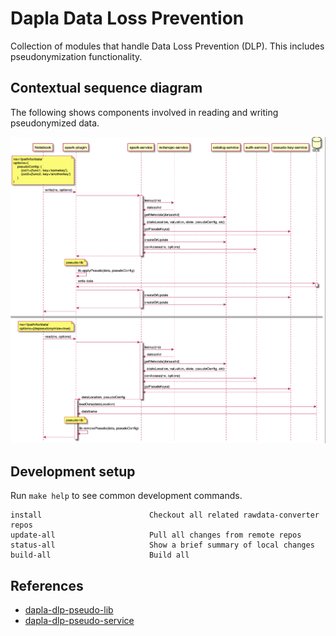 # Dapla Data Loss Prevention

Collection of modules that handle Data Loss Prevention (DLP). This includes pseudonymization functionality.


## Contextual sequence diagram

The following shows components involved in reading and writing pseudonymized data.

![Write/Read of pseudonymized data](doc/seq-pseudo-data-readwrite.png)
<!--
![Write/Read of pseudonymized data](http://www.plantuml.com/plantuml/proxy?src=https://raw.github.com/statisticsnorway/statisticsnorway/dapla-dlp-pseudo-project/master/doc/seq-pseudo-data-readwrite.puml)
-->

## Development setup

Run `make help` to see common development commands.

```
install                        Checkout all related rawdata-converter repos
update-all                     Pull all changes from remote repos
status-all                     Show a brief summary of local changes
build-all                      Build all
```


## References

* [dapla-dlp-pseudo-lib](https://github.com/statisticsnorway/dapla-dlp-pseudo-lib)
* [dapla-dlp-pseudo-service](https://github.com/statisticsnorway/dapla-dlp-pseudo-service)
